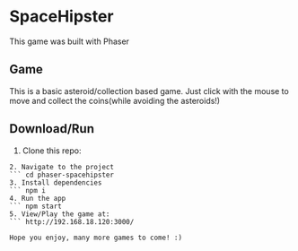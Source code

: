 # SpaceHipster
This game was built with Phaser

## Game

This is a basic asteroid/collection based game. Just click with the mouse to move and collect the coins(while avoiding the asteroids!)

## Download/Run
1. Clone this repo:
``` git clone https://github.com/chrisbremmer/phaser-spacehipster.git
2. Navigate to the project
``` cd phaser-spacehipster
3. Install dependencies
``` npm i
4. Run the app
``` npm start
5. View/Play the game at:
``` http://192.168.18.120:3000/

Hope you enjoy, many more games to come! :)